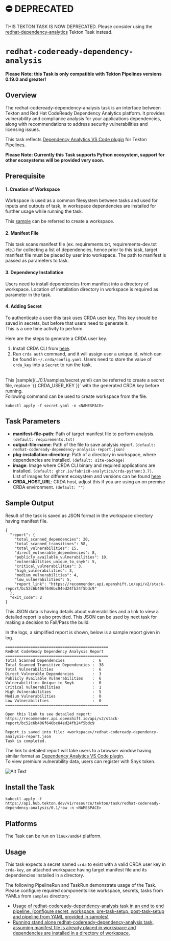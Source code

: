 # ⛔️ DEPRECATED

THIS TEKTON TASK IS NOW DEPRECATED. Please consider using the [redhat-dependency-analytics](https://hub.tekton.dev/tekton/task/redhat-dependency-analytics) Tekton Task instead.

# `redhat-codeready-dependency-analysis`

**Please Note: this Task is only compatible with Tekton Pipelines versions 0.19.0 and greater!**

## Overview
The redhat-codeready-dependency-analysis task is an interface between Tekton and Red Hat CodeReady Dependency Analytics platform. 
It provides vulnerability and compliance analysis for your applications dependencies, along with recommendations to address security vulnerabilities and licensing issues.

This task reflects [Dependency Analytics VS Code plugin](https://marketplace.visualstudio.com/items?itemName=redhat.fabric8-analytics) for Tekton Pipelines.

**Please Note: Currently this Task supports Python ecosystem, support for other ecosystems will be provided very soon.**

## Prerequisite

#### 1. Creation of Workspace
Workspace is used as a common filesystem between tasks and used for inputs and outputs of task, in workspace dependencies are installed for further usage while running the task.

This [sample](../0.1/samples/workspace.yaml) can be referred to create a workspace.<br />

#### 2. Manifest File
This task scans manifest file (ex. requirements.txt, requirements-dev.txt etc.) for collecting a list of dependencies, hence prior to this task, target manifest file must be placed by user into workspace. 
The path to manifest is passed as parameters to task.

#### 3. Dependency Installation
Users need to install dependencies from manifest into a directory of workspace. 
Location of installation directory in workspace is required as parameter in the task.

#### 4. Adding Secret
To authenticate a user this task uses CRDA user key. 
This key should be saved in secrets, but before that users need to generate it.<br />
This is a one time activity to perform. 

Here are the steps to generate a CRDA user key.<br />
1. Install CRDA CLI from [here](https://github.com/fabric8-analytics/cli-tools/releases).
2. Run `crda auth` command, and it will assign user a unique id, which can be found in `~/.crda/config.yaml`. 
Users need to store the value of `crda_key` into a `Secret` to run the task.
<br />
This [sample](../0.1/samples/secret.yaml) can be referred to create a secret file, replace `{{ CRDA_USER_KEY }}` with the generated CRDA key before running.
<br />
Following command can be used to create workspace from the file.

```
kubectl apply -f secret.yaml -n <NAMESPACE>
```

## Task Parameters
- **manifest-file-path**: Path of target manifest file to perform analysis. `(default: requirements.txt)`
- **output-file-name**: Path of the file to save analysis report. `(default: redhat-codeready-dependency-analysis-report.json)`
- **pkg-installation-directory**: Path of a directory in workspace, where dependencies are installed. `(default: site-package)`
- **image**: Image where CRDA CLI binary and required applications are installed. `(default: ghcr.io/fabric8-analytics/crda-python:3.7)`. <br />List of images for different ecosystem and versions can be found [here](https://github.com/fabric8-analytics/crda-images/blob/main/README.md)
- **CRDA_HOST_URL**: CRDA host, adjust this if you are using an on premise CRDA environment. `(default: "")`

## Sample Output

Result of the task is saved as JSON format in the workspace directory having manifest file. 
```
{
  "report": {
    "total_scanned_dependencies": 20,
    "total_scanned_transitives": 58,
    "total_vulnerabilities": 15,
    "direct_vulnerable_dependencies": 8,
    "publicly_available_vulnerabilities": 10,
    "vulnerabilities_unique_to_snyk": 5,
    "critical_vulnerabilities": 3,
    "high_vulnerabilities": 3,
    "medium_vulnerabilities": 4,
    "low_vulnerabilities": 5,
    "report_link": "https://recommender.api.openshift.io/api/v2/stack-report/bc52c6b406f646bc84ed24fb24f5bdc9"
  },
  "exit_code": 2
}

```
This JSON data is having details about vulnerabilities and a link to view a detailed report is also provided. This JSON can be used by next task for making a decision to Fail/Pass the build.  

In the logs, a simplified report is shown, below is a sample report given in log.

```
=============================================
RedHat CodeReady Dependency Analysis Report
=============================================
Total Scanned Dependencies            :  6 
Total Scanned Transitive Dependencies :  38 
Total Vulnerabilities                 :  6 
Direct Vulnerable Dependencies        :  3 
Publicly Available Vulnerabilities    :  6 
Vulnerabilities Unique to Snyk        :  0 
Critical Vulnerabilities              :  1 
High Vulnerabilities                  :  5 
Medium Vulnerabilities                :  0 
Low Vulnerabilities                   :  0 
=============================================

Open this link to see detailed report:
https://recommender.api.openshift.io/api/v2/stack-report/bc52c6b406f646bc84ed24fb24f5bdc9 

Report is saved into file: <workspace>/redhat-codeready-dependency-analysis-report.json
Task is completed.
```

The link to detailed report will take users to a browser window having similar format as [Dependency Analytics VS Code plugin](https://marketplace.visualstudio.com/items?itemName=redhat.fabric8-analytics). <br /> To view premium vulnerability data, users can register with Snyk token.

![Alt Text](https://raw.githubusercontent.com/fabric8-analytics/fabric8-analytics-vscode-extension/master/images/0.3.0/reg-stack-analysis.gif)

## Install the Task
```
kubectl apply -f https://api.hub.tekton.dev/v1/resource/tekton/task/redhat-codeready-dependency-analysis/0.1/raw -n <NAMESPACE>
```

## Platforms

The Task can be run on `linux/amd64` platform.

## Usage

This task expects a secret named `crda` to exist with a valid CRDA user key in `crda-key`, an attached workspace having target manifest file and its dependencies installed in a directory.

The following PipelineRun and TaskRun demonstrate usage of the  Task. Please configure required components like workspace, secrets, tasks from YAMLs from `samples` directory:

- [Usage of redhat-codeready-dependency-analysis task in an end to end pipeline. (configure secret, workspace, pre-task-setup, post-task-setup and pipeline from YAML provided in samples)](../0.1/samples/pipeline-run.yaml)
- [Running stand alone redhat-codeready-dependency-analysis task, assuming manifest file is already placed in workspace and dependencies are installed in a directory of workspace.](../0.1/samples/task-run.yaml)
